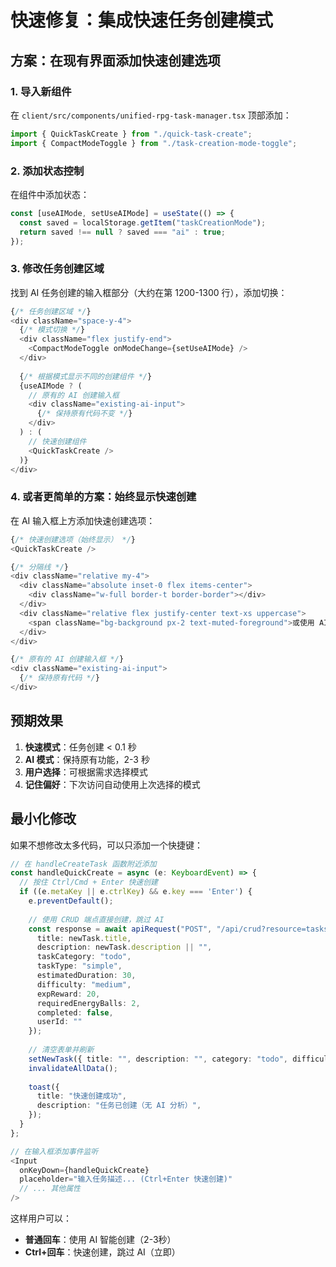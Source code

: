 # 快速修复：集成快速任务创建模式

## 方案：在现有界面添加快速创建选项

### 1. 导入新组件

在 `client/src/components/unified-rpg-task-manager.tsx` 顶部添加：

```typescript
import { QuickTaskCreate } from "./quick-task-create";
import { CompactModeToggle } from "./task-creation-mode-toggle";
```

### 2. 添加状态控制

在组件中添加状态：

```typescript
const [useAIMode, setUseAIMode] = useState(() => {
  const saved = localStorage.getItem("taskCreationMode");
  return saved !== null ? saved === "ai" : true;
});
```

### 3. 修改任务创建区域

找到 AI 任务创建的输入框部分（大约在第 1200-1300 行），添加切换：

```typescript
{/* 任务创建区域 */}
<div className="space-y-4">
  {/* 模式切换 */}
  <div className="flex justify-end">
    <CompactModeToggle onModeChange={setUseAIMode} />
  </div>
  
  {/* 根据模式显示不同的创建组件 */}
  {useAIMode ? (
    // 原有的 AI 创建输入框
    <div className="existing-ai-input">
      {/* 保持原有代码不变 */}
    </div>
  ) : (
    // 快速创建组件
    <QuickTaskCreate />
  )}
</div>
```

### 4. 或者更简单的方案：始终显示快速创建

在 AI 输入框上方添加快速创建选项：

```typescript
{/* 快速创建选项（始终显示） */}
<QuickTaskCreate />

{/* 分隔线 */}
<div className="relative my-4">
  <div className="absolute inset-0 flex items-center">
    <div className="w-full border-t border-border"></div>
  </div>
  <div className="relative flex justify-center text-xs uppercase">
    <span className="bg-background px-2 text-muted-foreground">或使用 AI 智能创建</span>
  </div>
</div>

{/* 原有的 AI 创建输入框 */}
<div className="existing-ai-input">
  {/* 保持原有代码 */}
</div>
```

## 预期效果

1. **快速模式**：任务创建 < 0.1 秒
2. **AI 模式**：保持原有功能，2-3 秒
3. **用户选择**：可根据需求选择模式
4. **记住偏好**：下次访问自动使用上次选择的模式

## 最小化修改

如果不想修改太多代码，可以只添加一个快捷键：

```typescript
// 在 handleCreateTask 函数附近添加
const handleQuickCreate = async (e: KeyboardEvent) => {
  // 按住 Ctrl/Cmd + Enter 快速创建
  if ((e.metaKey || e.ctrlKey) && e.key === 'Enter') {
    e.preventDefault();
    
    // 使用 CRUD 端点直接创建，跳过 AI
    const response = await apiRequest("POST", "/api/crud?resource=tasks", {
      title: newTask.title,
      description: newTask.description || "",
      taskCategory: "todo",
      taskType: "simple",
      estimatedDuration: 30,
      difficulty: "medium",
      expReward: 20,
      requiredEnergyBalls: 2,
      completed: false,
      userId: ""
    });
    
    // 清空表单并刷新
    setNewTask({ title: "", description: "", category: "todo", difficulty: "medium" });
    invalidateAllData();
    
    toast({
      title: "快速创建成功",
      description: "任务已创建（无 AI 分析）",
    });
  }
};

// 在输入框添加事件监听
<Input
  onKeyDown={handleQuickCreate}
  placeholder="输入任务描述... (Ctrl+Enter 快速创建)"
  // ... 其他属性
/>
```

这样用户可以：
- **普通回车**：使用 AI 智能创建（2-3秒）
- **Ctrl+回车**：快速创建，跳过 AI（立即）